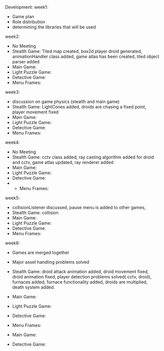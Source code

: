 Development:
  week1:
  - Game plan
  - Role distribution
  - determining the libraries that will be used

  week2:
  - No Meeting
  - Stealth Game: Tiled map created, box2d player droid generated, animationHandler class added, game atlas has been created, tiled object parser added
  - Main Game:
  - Light Puzzle Game:
  - Detective Game:
  - Menu Frames:

  week3:
  - discussion on game physics (stealth and main game)
  - Stealth Game: LightCones added, droids are chasing a fixed point, player movement fixed
  - Main Game:
  - Light Puzzle Game:
  - Detective Game:
  - Menu Frames:

  week4:
  - No Meeting
  - Stealth Game: cctv class added, ray casting algorithm added for droid and cctv, game atlas updated, ray renderer added
  - Main Game:
  - Light Puzzle Game:
  - Detective Game:
  -   - Menu Frames:
  
  week5:
  - collisionListener discussed, pause menu is added to other games, 
  - Stealth Game: collision
  - Main Game:
  - Light Puzzle Game:
  - Detective Game:
  - Menu Frames:

  week6:
  - Games are merged together
  - Major asset handling problems solved
  - Stealth Game: droid attack animation added, droid movement fixed, droid animation fixed, player detection problems solved( cctv, droid), furnaces added, furnace functionality added, droids are multiplied, death system added.
  - Main Game:
  - Light Puzzle Game:
  - Detective Game:
  - Menu Frames:

  - Main Game:
  - Detective Game:
